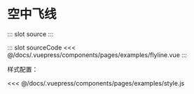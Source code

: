 # 空中飞线


<demo-block>
::: slot source
<pages-examples-flyline></pages-examples-flyline>
:::

::: slot sourceCode
<<< @/docs/.vuepress/components/pages/examples/flyline.vue
:::

</demo-block>

样式配置：

<<< @/docs/.vuepress/components/pages/examples/style.js